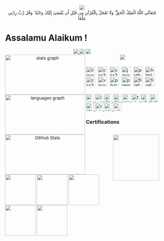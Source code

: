 <div align='center'>
<img src='https://upload.wikimedia.org/wikipedia/commons/7/76/Bismillah.gif'/>
    <div align='center'>فَتَعَالَى اللَّهُ الْمَلِكُ الْحَقُّ ۗ وَلَا تَعْجَلْ بِالْقُرْآنِ مِن قَبْلِ أَن يُقْضَىٰ إِلَيْكَ وَحْيُهُ ۖ وَقُل رَّبِّ زِدْنِي عِلْمًا</div>                           
</div>

# Assalamu Alaikum !

<div align="center">



<a align="center" href="https://github.com/antonkomarev/github-profile-views-counter">
    <img src="https://komarev.com/ghpvc/?username=ANGlTHUB&color=blueviolet&style=for-the-badge">
</a>
<a align="center" ">
    <img src="https://img.shields.io/github/followers/ANGlTHUB?logo=GitHub&style=for-the-badge">
</a>
<a align="center" ">
    <img src="https://img.shields.io/badge/Arch_Linux-1793D1?style=for-the-badge&logo=arch-linux&logoColor=white">
</a>


<div >
  <img align="left" src="https://github-readme-stats.vercel.app/api?username=ANGlTHUB&hide_title=false&hide_rank=false&show_icons=true&include_all_commits=true&card_width=320&count_private=true&disable_animations=false&theme=shadow_blue&locale=en&hide_border=true" width="262" height="130" alt="stats graph"  />
  <img align="left" src="https://github-readme-stats.vercel.app/api/top-langs?username=ANGlTHUB&locale=en&hide_title=false&layout=compact&card_width=220&langs_count=5&theme=shadow_blue&hide_border=true" width="262" height="130" alt="languages graph"  />
  <img align="left" src="https://github-readme-streak-stats.herokuapp.com/?user=ANGlTHUB&locale=en&hide_title=false&layout=compact&theme=shadow_blue&hide_border=true" height="130" width="262" alt="GitHub Stats"  />
</div>
<div>
    <img align="center" src="https://github-profile-trophy.vercel.app/?username=ANGlTHUB&no-bg=true&no-frame=true&margin-w=15&margin-h=15&column=-1"
</div>

<img align="right" height="150" src="https://upload.wikimedia.org/wikipedia/commons/thumb/b/bb/Flag_of_Saladin.svg/512px-Flag_of_Saladin.svg.png"  />

###
<div align="left">
  <img src="https://cdn.jsdelivr.net/gh/devicons/devicon/icons/linux/linux-original.svg" height="30" alt="linux logo"  />
  <img width="1" />
  <img src="https://raw.githubusercontent.com/Thomas-George-T/Thomas-George-T/master/assets/git.svg" height="30" alt="css3 logo"  />
  <img width="1" />
  <img src="https://pic.onlinewebfonts.com/thumbnails/icons_195128.svg" height="30" alt="css3 logo"  />
  <img width="1" />
  <img src="https://cdn.jsdelivr.net/gh/devicons/devicon/icons/javascript/javascript-original.svg" height="30" alt="javascript logo"  />
  <img width="1" />
  <img src="https://cdn.jsdelivr.net/gh/devicons/devicon/icons/python/python-original.svg" height="30" alt="python logo"  />
  <img width="1" />
  <img src="https://cdn.jsdelivr.net/gh/devicons/devicon/icons/html5/html5-original.svg" height="30" alt="html5 logo"  />
  <img width="1" />
  <img src="https://cdn.jsdelivr.net/gh/devicons/devicon/icons/css3/css3-original.svg" height="30" alt="css3 logo"  />
  <img width="1" />
  <img src="https://cdn.jsdelivr.net/gh/devicons/devicon/icons/vscode/vscode-original.svg" height="30" alt="vscode logo"  />
  <img width="1" />
  <img src="https://cdn.jsdelivr.net/gh/devicons/devicon/icons/photoshop/photoshop-plain.svg" height="30" alt="photoshop logo"  />
  <img width="1" />
  <img src="https://cdn.jsdelivr.net/gh/devicons/devicon/icons/premierepro/premierepro-plain.svg" height="30" alt="premierepro logo"  />
  <img width="1" />
  <img src="https://cdn.jsdelivr.net/gh/devicons/devicon/icons/firefox/firefox-original.svg" height="30" alt="firefox logo"  />
  <img width="1" />
  <img src="https://upload.wikimedia.org/wikipedia/commons/thumb/7/78/OBS.svg/1024px-OBS.svg.png" height="30" alt="firefox logo"  />
</div>

###

<div align="left">
  <a href="https://www.youtube.com/channel/UCCg7GtlN9xnFEFYwLhCFW2g" target="_blank">
    <img src="https://img.shields.io/static/v1?message=Youtube&logo=youtube&label=&color=FF0000&logoColor=white&labelColor=&style=for-the-badge&" height="26" alt="youtube logo"  />
  </a>
  <a href="https://www.instagram.com/n_achreff/" target="_blank">
    <img src="https://img.shields.io/static/v1?message=Instagram&logo=instagram&label=&color=E4405F&logoColor=white&labelColor=&style=for-the-badge" height="26" alt="instagram logo"  />
  </a>
  <a href="www.discordapp.com/users/n_achreff" target="_blank">
    <img src="https://img.shields.io/static/v1?message=Discord&logo=discord&label=&color=7289DA&logoColor=white&labelColor=&style=for-the-badge" height="26" alt="discord logo"  />
  </a>
     <a href="https://www.reddit.com/user/AN_Mantis/" target="_blank">
    <img src="https://img.shields.io/badge/Reddit-FF4500?style=for-the-badge&logo=reddit&logoColor=white" height="26" alt="discord logo"  />
  </a>
  <a href="achref.nouri.pro@gmail.com" target="_blank">
    <img src="https://img.shields.io/static/v1?message=Gmail&logo=gmail&label=&color=D14836&logoColor=white&labelColor=&style=for-the-badge" height="26" alt="gmail logo"  />
  </a>
  <a href="@AN_Mantis" target="_blank">
    <img src="https://img.shields.io/static/v1?message=Telegram&logo=telegram&label=&color=2CA5E0&logoColor=white&labelColor=&style=for-the-badge" height="26" alt="telegram logo"  />
  </a>
  <a href="+21695026550" target="_blank">
    <img src="https://img.shields.io/static/v1?message=Whatsapp&logo=whatsapp&label=&color=25D366&logoColor=white&labelColor=&style=for-the-badge" height="26" alt="whatsapp logo"  />
  </a>
      <a href="ANBattle#2434" target="_blank">
    <img src="https://img.shields.io/badge/Battle.net-000?labelColor=&style=for-the-badge&logo=battle.net&logoColor=148EFF" height="26" alt="battlenet logo"  />
  </a>
      <a href="steam" target="_blank">
    <img src="https://img.shields.io/badge/Steam-000000?style=for-the-badge&logo=steam&logoColor=white" height="26" alt="steam logo"  />
  </a>
      <a href="riot" target="_blank">
    <img src="https://img.shields.io/badge/Riot_Games-D32936?style=for-the-badge&logo=riot-games&logoColor=white" height="26" alt="riot logo"  />
  </a>
      </a>
      <a href="epic" target="_blank">
    <img src="https://img.shields.io/badge/Epic%20Games-313131?style=for-the-badge&logo=Epic%20Games&logoColor=white" height="26" alt="epic logo"  />
  </a>
          </a>
      <a href="valor" target="_blank">
    <img src="https://img.shields.io/badge/Valorant-fa4454?style=for-the-badge&logo=valorant&logoColor=white" height="26" alt="valor logo"  />
  </a>
</div>
<div align="left">
    
### Certifications

</div>
<div align="left">
  <img align="center" src="https://images.credly.com/images/e053125b-ff30-4a16-90cc-8804a306c4b6/MTA-Windows_Operating_System_Fundamentals-600x600.png" height="100" width="100"   />
  <img align="center" src="https://images.credly.com/images/3f36cda2-b4c2-46ba-a6d8-f11219631451/MTA-Security_Fundamentals-600x600.png" height="100" width="100" />
  <img align="center" src="https://images.credly.com/images/7e0874b9-a282-43cc-9e52-a3a1587301fe/image.png" height="100" width="100" />
  <img align="center" src="https://images.credly.com/images/241488f4-9110-41aa-804e-51a8f8ba430d/MTA-Introduction_to_Programming_Using_HTML_and_CSS-600x600.png"height="100" width="100"  />
  <img align="center" src="https://images.credly.com/images/84ac9eff-b8a2-4683-846b-f59887a73801/Python_101_Data_Science.png" height="100" width="100"  />
</div>

